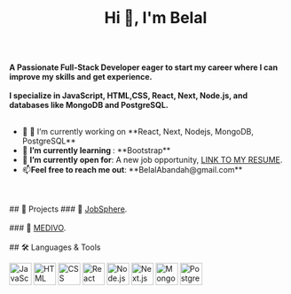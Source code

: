 <div id="user-content-toc">
  <ul align="center">
    <summary><h1 style="display: inline-block">Hi 👋, I'm Belal</h1></summary>
  </ul>
</div>


<div align=left>
        <br>
        <p>
            <strong>
                 A Passionate Full-Stack Developer eager to start my career where I can improve my skills and get
 experience.<br><br>
                I specialize in JavaScript, HTML,CSS, React, Next, Node.js, and databases like MongoDB and
 PostgreSQL.<br><br>
            </strong>
        </p>
        <ul>
            <li>🔭 🔭 I’m currently working on **React, Next, Nodejs, MongoDB, PostgreSQL**</li>
            <li>🌱 <b>I’m currently learning </b>: **Bootstrap** </li>
            <li>🤔 <b>I’m currently open for</b>: A new job opportunity, <a href="https://flowcv.com/resume/wd86f3sjsnbe">LINK TO MY RESUME</a>.</li>
            <li>📫<b>Feel free to reach me out</b>:  **BelalAbandah@gmail.com**</li>
        </ul>
    </div>
    <br><br>
    ## 🚀 Projects
    ### 🔹 <a href="https://github.com/C14-BelalAbandah/MERAKI_Academy_Project_4">JobSphere</a>.
    <br><br>
    ### 🔹 <a href="https://github.com/HealthStackers/MERAKI_Academy_Project_5-">MEDIVO</a>.
     <br><br>
## 🛠️ Languages & Tools

<p align="left">
  <img src="https://cdn.jsdelivr.net/gh/devicons/devicon/icons/javascript/javascript-original.svg" alt="JavaScript" width="40" height="40"/>
  <img src="https://cdn.jsdelivr.net/gh/devicons/devicon/icons/html5/html5-original.svg" alt="HTML" width="40" height="40"/>
  <img src="https://cdn.jsdelivr.net/gh/devicons/devicon/icons/css3/css3-original.svg" alt="CSS" width="40" height="40"/>
  <img src="https://cdn.jsdelivr.net/gh/devicons/devicon/icons/react/react-original.svg" alt="React" width="40" height="40"/>
  <img src="https://cdn.jsdelivr.net/gh/devicons/devicon/icons/nodejs/nodejs-original.svg" alt="Node.js" width="40" height="40"/>
  <img src="https://cdn.jsdelivr.net/gh/devicons/devicon/icons/nextjs/nextjs-original.svg" alt="Next.js" width="40" height="40"/>
  <img src="https://cdn.jsdelivr.net/gh/devicons/devicon/icons/mongodb/mongodb-original.svg" alt="MongoDB" width="40" height="40"/>
  <img src="https://cdn.jsdelivr.net/gh/devicons/devicon/icons/postgresql/postgresql-original.svg" alt="PostgreSQL" width="40" height="40"/>
</p>


